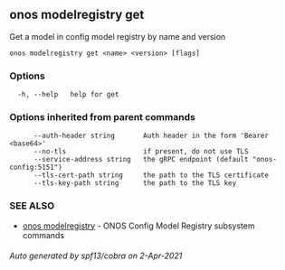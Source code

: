 ## onos modelregistry get

Get a model in config model registry by name and version

```
onos modelregistry get <name> <version> [flags]
```

### Options

```
  -h, --help   help for get
```

### Options inherited from parent commands

```
      --auth-header string       Auth header in the form 'Bearer <base64>'
      --no-tls                   if present, do not use TLS
      --service-address string   the gRPC endpoint (default "onos-config:5151")
      --tls-cert-path string     the path to the TLS certificate
      --tls-key-path string      the path to the TLS key
```

### SEE ALSO

* [onos modelregistry](onos_modelregistry.md)	 - ONOS Config Model Registry subsystem commands

###### Auto generated by spf13/cobra on 2-Apr-2021
